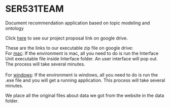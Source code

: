 # SER531TEAM
Document recommendation application based on topic modeling and ontology<br/>

Click [here](https://drive.google.com/file/d/12mN3wl3sdJFmpiskyu_gLsAdCzHRHl59/view?usp=sharing) to see our project proposal link on google drive.<br/>

These are the links to our executable zip file on google drive: <br/>
For [mac](https://drive.google.com/file/d/1hZdLOvKiho9oEWuKhLd00PS7-4fQXBzo/view?usp=sharing): If the environment is mac, all you need to do is run the Interface Unit executable file inside Interface folder. An user interface will pop out. The process will take several minutes. </br>
<br/>
For [windows](https://drive.google.com/file/d/19hVGInGWe2pWxXsovdVLgwy2-ePZl4wH/view?usp=sharing): If the environment is windows, all you need to do is run the .exe file and you will get a running application. This process will take several minutes. <br/>

We place all the original files about data we got from the website in the data folder.
